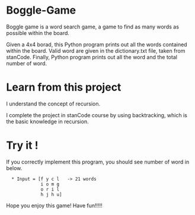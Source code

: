 # Boggle-Game

Boggle game is a word search game, a game to find as many words as possible within the board.

Given a 4x4 borad, this Python program prints out all the words contained within the board. Valid word are given in the dictionary.txt file, taken from stanCode. Finally, Python program prints out all the word and the total number of word.

# Learn from this project

I understand the concept of recursion.

I complete the project in stanCode course by using backtracking, which is the basic knowledge in recursion.

# Try it !

If you correctly implement this program, you should see number of word in below.

      * Input = [f y c l   -> 21 words
                 i o m g
                 o r i l
                 h j h u]
                 
Hope you enjoy this game! Have fun!!!!!
